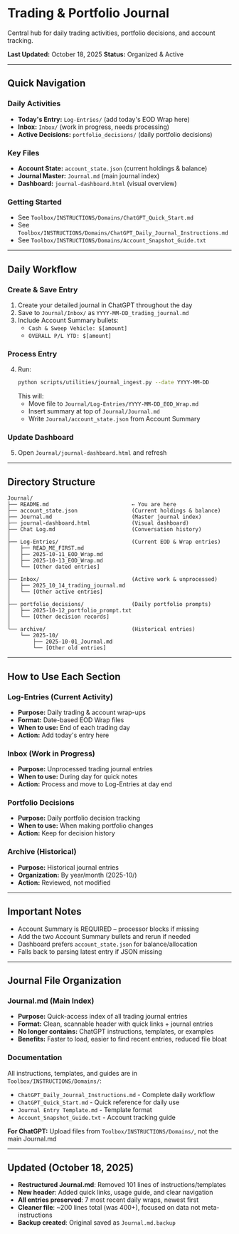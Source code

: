# Trading & Portfolio Journal

Central hub for daily trading activities, portfolio decisions, and account tracking.

**Last Updated:** October 18, 2025
**Status:** Organized & Active

---

## Quick Navigation

### Daily Activities
- **Today's Entry:** `Log-Entries/` (add today's EOD Wrap here)
- **Inbox:** `Inbox/` (work in progress, needs processing)
- **Active Decisions:** `portfolio_decisions/` (daily portfolio decisions)

### Key Files
- **Account State:** `account_state.json` (current holdings & balance)
- **Journal Master:** `Journal.md` (main journal index)
- **Dashboard:** `journal-dashboard.html` (visual overview)

### Getting Started
- See `Toolbox/INSTRUCTIONS/Domains/ChatGPT_Quick_Start.md`
- See `Toolbox/INSTRUCTIONS/Domains/ChatGPT_Daily_Journal_Instructions.md`
- See `Toolbox/INSTRUCTIONS/Domains/Account_Snapshot_Guide.txt`

---

## Daily Workflow

### Create & Save Entry
1. Create your detailed journal in ChatGPT throughout the day
2. Save to `Journal/Inbox/` as `YYYY-MM-DD_trading_journal.md`
3. Include Account Summary bullets:
   - `Cash & Sweep Vehicle: $[amount]`
   - `OVERALL P/L YTD: $[amount]`

### Process Entry
4. Run:
   ```bash
   python scripts/utilities/journal_ingest.py --date YYYY-MM-DD
   ```
   This will:
   - Move file to `Journal/Log-Entries/YYYY-MM-DD_EOD_Wrap.md`
   - Insert summary at top of `Journal/Journal.md`
   - Write `Journal/account_state.json` from Account Summary

### Update Dashboard
5. Open `Journal/journal-dashboard.html` and refresh

---

## Directory Structure

```
Journal/
├── README.md                          ← You are here
├── account_state.json                 (Current holdings & balance)
├── Journal.md                         (Master journal index)
├── journal-dashboard.html             (Visual dashboard)
├── Chat Log.md                        (Conversation history)
│
├── Log-Entries/                       (Current EOD & Wrap entries)
│   ├── READ_ME_FIRST.md
│   ├── 2025-10-11_EOD_Wrap.md
│   ├── 2025-10-13_EOD_Wrap.md
│   └── [Other dated entries]
│
├── Inbox/                             (Active work & unprocessed)
│   ├── 2025_10_14_trading_journal.md
│   └── [Other active entries]
│
├── portfolio_decisions/               (Daily portfolio prompts)
│   ├── 2025-10-12_portfolio_prompt.txt
│   └── [Other decision records]
│
└── archive/                           (Historical entries)
    └── 2025-10/
        ├── 2025-10-01_Journal.md
        └── [Other old entries]
```

---

## How to Use Each Section

### Log-Entries (Current Activity)
- **Purpose:** Daily trading & account wrap-ups
- **Format:** Date-based EOD Wrap files
- **When to use:** End of each trading day
- **Action:** Add today's entry here

### Inbox (Work in Progress)
- **Purpose:** Unprocessed trading journal entries
- **When to use:** During day for quick notes
- **Action:** Process and move to Log-Entries at day end

### Portfolio Decisions
- **Purpose:** Daily portfolio decision tracking
- **When to use:** When making portfolio changes
- **Action:** Keep for decision history

### Archive (Historical)
- **Purpose:** Historical journal entries
- **Organization:** By year/month (2025-10/)
- **Action:** Reviewed, not modified

---

## Important Notes
- Account Summary is REQUIRED – processor blocks if missing
- Add the two Account Summary bullets and rerun if needed
- Dashboard prefers `account_state.json` for balance/allocation
- Falls back to parsing latest entry if JSON missing

---

## Journal File Organization

### Journal.md (Main Index)
- **Purpose:** Quick-access index of all trading journal entries
- **Format:** Clean, scannable header with quick links + journal entries
- **No longer contains:** ChatGPT instructions, templates, or examples
- **Benefits:** Faster to load, easier to find recent entries, reduced file bloat

### Documentation
All instructions, templates, and guides are in `Toolbox/INSTRUCTIONS/Domains/`:
- `ChatGPT_Daily_Journal_Instructions.md` - Complete daily workflow
- `ChatGPT_Quick_Start.md` - Quick reference for daily use
- `Journal Entry Template.md` - Template format
- `Account_Snapshot_Guide.txt` - Account tracking guide

**For ChatGPT:** Upload files from `Toolbox/INSTRUCTIONS/Domains/`, not the main Journal.md

---

## Updated (October 18, 2025)
- **Restructured Journal.md**: Removed 101 lines of instructions/templates
- **New header**: Added quick links, usage guide, and clear navigation
- **All entries preserved**: 7 most recent daily wraps, newest first
- **Cleaner file**: ~200 lines total (was 400+), focused on data not meta-instructions
- **Backup created**: Original saved as `Journal.md.backup`
